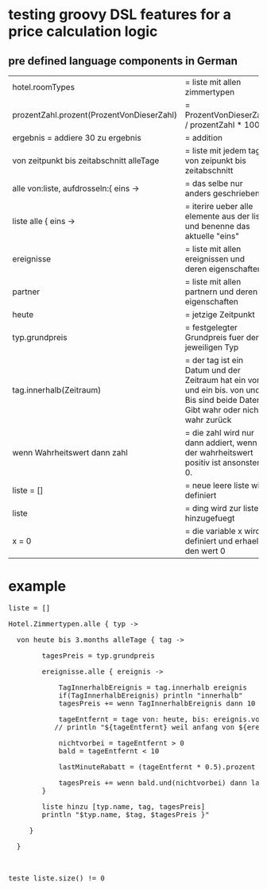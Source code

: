 

# testing groovy DSL features for a price calculation logic #

## pre defined language components in German

<table>
<tbody><tr>
<td> hotel.roomTypes</td>
<td> = liste mit allen zimmertypen</td>
</tr>
<tr>
<td> prozentZahl.prozent(ProzentVonDieserZahl)</td>
<td> = ProzentVonDieserZahl / prozentZahl * 100</td>
</tr>
<tr>
<td> ergebnis = addiere 30 zu ergebnis</td>
<td> = addition</td>
</tr>
<tr>
<td> von zeitpunkt bis zeitabschnitt alleTage</td>
<td> = liste mit jedem tag von zeipunkt bis zeitabschnitt</td>
</tr>
<tr>
<td> alle von:liste, aufdrosseln:{ eins -&gt;</td>
<td> = das selbe nur anders geschrieben</td>
</tr>
<tr>
<td> liste alle { eins -&gt;</td>
<td> = iterire ueber alle elemente aus der liste und benenne das aktuelle "eins"</td>
</tr>
<tr>
<td> ereignisse</td>
<td> = liste mit allen ereignissen und deren eigenschaften</td>
</tr>
<tr>
<td> partner</td>
<td> = liste mit allen partnern und deren eigenschaften</td>
</tr>
<tr>
<td> heute</td>
<td> = jetzige Zeitpunkt</td>
</tr>
<tr>
<td> typ.grundpreis</td>
<td> = festgelegter Grundpreis fuer den jeweiligen Typ</td>
</tr>
<tr>
<td> tag.innerhalb(Zeitraum)</td>
<td> = der tag ist ein Datum und der Zeitraum hat ein von und ein bis. von und Bis sind beide Daten. Gibt wahr oder nicht wahr zurück</td>
</tr>
<tr>
<td> wenn Wahrheitswert dann zahl</td>
<td> = die zahl wird nur dann addiert, wenn der wahrheitswert positiv ist ansonsten 0.</td>
</tr>
<tr>
<td> liste = []</td>
<td> = neue leere liste wird definiert</td>
</tr>
<tr>
<td> liste </td>
<td> = ding wird zur liste hinzugefuegt</td>
</tr>
<tr>
<td> x = 0</td>
<td> = die variable x wird definiert und erhaelt den wert 0</td>
</tr>
</tbody></table>

# example #
<pre>
liste = []

Hotel.Zimmertypen.alle { typ ->

  von heute bis 3.months alleTage { tag ->

        tagesPreis = typ.grundpreis

        ereignisse.alle { ereignis ->

            TagInnerhalbEreignis = tag.innerhalb ereignis
            if(TagInnerhalbEreignis) println "innerhalb"
            tagesPreis += wenn TagInnerhalbEreignis dann 10 prozent tagesPreis   // oder auch:  10 / tagesPreis * 100

            tageEntfernt = tage von: heute, bis: ereignis.von
           // println "${tageEntfernt} weil anfang von ${ereignis.name} ist ${ereignis.von}"

            nichtvorbei = tageEntfernt > 0
            bald = tageEntfernt < 10

            lastMinuteRabatt = (tageEntfernt * 0.5).prozent tagesPreis

            tagesPreis += wenn bald.und(nichtvorbei) dann lastMinuteRabatt
        }

        liste hinzu [typ.name, tag, tagesPreis]
        println "$typ.name, $tag, $tagesPreis }"

     }

  }



teste liste.size() != 0

</pre>

